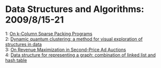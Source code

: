 # Data Structures and Algorithms: 2009/8/15-21  
1: [On k-Column Sparse Packing Programs](https://doi.org/10.48550/arXiv.0908.2256)  
2: [Dynamic quantum clustering: a method for visual exploration of  structures in data](https://doi.org/10.48550/arXiv.0908.2644)  
3: [On Revenue Maximization in Second-Price Ad Auctions](https://doi.org/10.48550/arXiv.0908.2834)  
4: [Data structure for representing a graph: combination of linked list and  hash table](https://doi.org/10.48550/arXiv.0908.3089)  